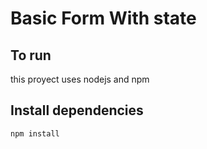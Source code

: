 # Basic Form With state

## To run
 this proyect uses nodejs and npm

## Install dependencies
```npm install```